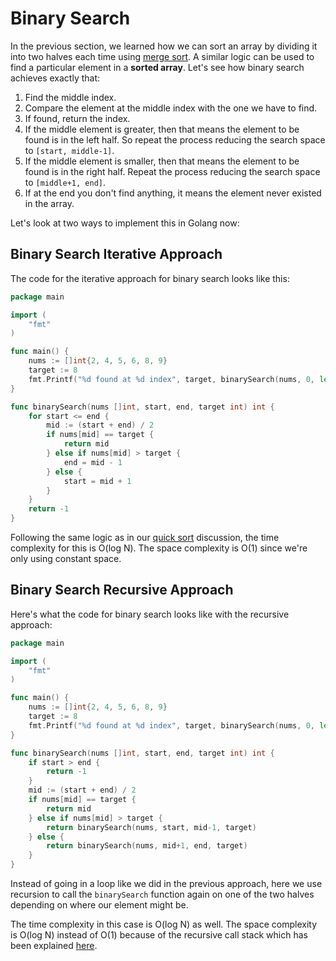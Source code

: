 # Binary Search

In the previous section, we learned how we can sort an array by dividing it into two halves each time using [merge sort](../sorting/merge-sort.md). A similar logic can be used to find a particular element in a **sorted array**. Let's see how binary search achieves exactly that:

1. Find the middle index.
1. Compare the element at the middle index with the one we have to find.
1. If found, return the index.
1. If the middle element is greater, then that means the element to be found is in the left half. So repeat the process reducing the search space to `[start, middle-1]`. 
1. If the middle element is smaller, then that means the element to be found is in the right half. Repeat the process reducing the search space to `[middle+1, end]`.
1. If at the end you don't find anything, it means the element never existed in the array.

Let's look at two ways to implement this in Golang now:

## Binary Search Iterative Approach

The code for the iterative approach for binary search looks like this:

```go
package main

import (
	"fmt"
)

func main() {
	nums := []int{2, 4, 5, 6, 8, 9}
	target := 8
	fmt.Printf("%d found at %d index", target, binarySearch(nums, 0, len(nums)-1, target))
}

func binarySearch(nums []int, start, end, target int) int {
	for start <= end {
		mid := (start + end) / 2
		if nums[mid] == target {
			return mid
		} else if nums[mid] > target {
			end = mid - 1
		} else {
			start = mid + 1
		}
	}
	return -1
}
```

Following the same logic as in our [quick sort](../sorting/quick-sort.md) discussion, the time complexity for this is O(log N). The space complexity is O(1) since we're only using constant space.

## Binary Search Recursive Approach

Here's what the code for binary search looks like with the recursive approach:

```go
package main

import (
	"fmt"
)

func main() {
	nums := []int{2, 4, 5, 6, 8, 9}
	target := 8
	fmt.Printf("%d found at %d index", target, binarySearch(nums, 0, len(nums)-1, target))
}

func binarySearch(nums []int, start, end, target int) int {
	if start > end {
		return -1
	}
	mid := (start + end) / 2
	if nums[mid] == target {
		return mid
	} else if nums[mid] > target {
		return binarySearch(nums, start, mid-1, target)
	} else {
		return binarySearch(nums, mid+1, end, target)
	}
}
```
Instead of going in a loop like we did in the previous approach, here we use recursion to call the `binarySearch` function again on one of the two halves depending on where our element might be.

The time complexity in this case is O(log N) as well. The space complexity is O(log N) instead of O(1) because of the recursive call stack which has been explained [here](../sorting/quick-sort.md).